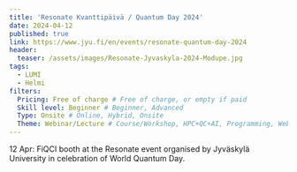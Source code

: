 ```yaml
---
title: 'Resonate Kvanttipäivä / Quantum Day 2024'
date: 2024-04-12
published: true
link: https://www.jyu.fi/en/events/resonate-quantum-day-2024
header:
  teaser: /assets/images/Resonate-Jyvaskyla-2024-Modupe.jpg
tags:
  - LUMI
  - Helmi
filters:
  Pricing: Free of charge # Free of charge, or empty if paid
  Skill level: Beginner # Beginner, Advanced
  Type: Onsite # Online, Hybrid, Onsite
  Theme: Webinar/Lecture # Course/Workshop, HPC+QC+AI, Programming, Webinar/Lecture
---
```

12 Apr: FiQCI booth at the Resonate event organised by Jyväskylä University in celebration of World Quantum Day.
